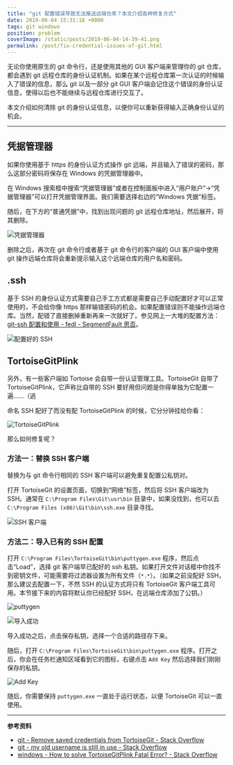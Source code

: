 ```yaml
---
title: "git 配置错误导致无法推送远端仓库？本文介绍各种修复方式"
date: 2019-06-04 15:31:18 +0800
tags: git windows
position: problem
coverImage: /static/posts/2019-06-04-14-39-41.png
permalink: /post/fix-credential-issues-of-git.html
---
```


无论你使用原生的 git 命令行，还是使用其他的 GUI 客户端来管理你的 git 仓库，都会遇到 git 远程仓库的身份认证机制。如果在某个远程仓库第一次认证的时候输入了错误的信息，那么 git 以及一部分 git GUI 客户端会记住这个错误的身份认证信息，使得以后也不能继续与远程仓库进行交互了。

本文介绍如何清除 git 的身份认证信息，以便你可以重新获得输入正确身份认证的机会。

---

<div id="toc"></div>

## 凭据管理器

如果你使用基于 https 的身份认证方式操作 git 远端，并且输入了错误的密码，那么这部分密码将保存在 Windows 的凭据管理器中。

在 Windows 搜索框中搜索“凭据管理器”或者在控制面板中进入“用户账户”->“凭据管理器”可以打开凭据管理界面。我们需要选择右边的“Windows 凭据”标签。

随后，在下方的“普通凭据”中，找到出现问题的 git 远程仓库地址，然后展开，将其删除。

![凭据管理器](/static/posts/2019-06-04-14-39-41.png)

删除之后，再次在 git 命令行或者基于 git 命令行的客户端的 GUI 客户端中使用 git 操作远端仓库将会重新提示输入这个远端仓库的用户名和密码。

## .ssh

基于 SSH 的身份认证方式需要自己手工方式都是需要自己手动配置好才可以正常使用的，不会给你像 https 那样输错密码的机会。如果配置错误则不能操作远端仓库。当然，配错了直接删掉重新再来一次就好了。参见网上一大堆的配置方法：[git-ssh 配置和使用 - fedl - SegmentFault 思否](https://segmentfault.com/a/1190000002645623)。

![配置好的 SSH](/static/posts/2019-06-04-14-57-50.png)

## TortoiseGitPlink

另外，有一些客户端如 Tortoise 会自带一份认证管理工具。TortoiseGit 自带了 TortoiseGitPlink，它声称比自带的 SSH 要好用但问题是你得单独为它配置一遍……（逃

命名 SSH 配好了而没有配 TortoiseGitPlink 的时候，它分分钟挂给你看：

![TortoiseGitPlink](/static/posts/2019-06-04-14-55-01.png)

那么如何修复呢？

### 方法一：替换 SSH 客户端

替换为与 git 命令行相同的 SSH 客户端可以避免重复配置公私钥对。

打开 TortoiseGit 的设置页面，切换到“网络”标签，然后将 SSH 客户端改为 SSH。通常在 `C:\Program Files\Git\usr\bin` 目录中，如果没找到，也可以去 `C:\Program Files (x86)\Git\bin\ssh.exe` 目录寻找。

![SSH 客户端](/static/posts/2019-06-04-15-22-34.png)

### 方法二：导入已有的 SSH 配置

打开 `C:\Program Files\TortoiseGit\bin\puttygen.exe` 程序，然后点击“Load”，选择 git 客户端早已配好的 ssh 私钥。如果打开文件对话框中你找不到密钥文件，可能需要将过滤器设置为所有文件（`*.*`）。（如果之前没配好 SSH，那么建议去配置一下，不然 SSH 的认证方式将只有 TortoiseGit 客户端工具可用。本节接下来的内容将默认你已经配好 SSH，在远端仓库添加了公钥。）

![puttygen](/static/posts/2019-06-04-15-13-15.png)

![导入成功](/static/posts/2019-06-04-15-17-17.png)

导入成功之后，点击保存私钥，选择一个合适的路径存下来。

随后，打开 `C:\Program Files\TortoiseGit\bin\puttygen.exe` 程序。打开之后，你会在任务栏通知区域看到它的图标，右键点击 `Add Key` 然后选择我们刚刚保存的私钥。

![Add Key](/static/posts/2019-06-04-15-25-17.png)

随后，你需要保持 `puttygen.exe` 一直处于运行状态，以便 TortoiseGit 可以一直使用。

---

**参考资料**

- [git - Remove saved credentials from TortoiseGit - Stack Overflow](https://stackoverflow.com/a/31782500/6233938)
- [git - my old username is still in use - Stack Overflow](https://stackoverflow.com/a/39944557/6233938)
- [windows - How to solve TortoiseGitPlink Fatal Error? - Stack Overflow](https://stackoverflow.com/questions/28106717/how-to-solve-tortoisegitplink-fatal-error)


